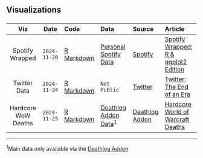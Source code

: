 ## Visualizations

### 

| Viz | Date | Code | Data | Source | Article
| :---: | :---: | :--- | :--- | :--- | :---|
| Spotify Wrapped | `2024-11-20` | [R Markdown](https://github.com/colebaril/dataviz/blob/main/spotify-wrapped/Spotify_2024.Rmd) | [Personal Spotify Data]([data/2024/2024-01-09/readme.md](https://github.com/colebaril/dataviz/tree/main/spotify-wrapped/Data)) | [Spotify](https://open.spotify.com/) | [Spotify Wrapped: R & ggplot2 Edition](https://rpubs.com/colebaril/spotify-wrapped) |
| Twitter Data | `2024-11-24` | [R Markdown](https://github.com/colebaril/dataviz/blob/main/twitter/Twitter.Rmd) | `Not Public` | [Twitter](https://developer.x.com/en) | [Twitter: The End of an Era](https://rpubs.com/colebaril/twitter-data) | 
| Hardcore WoW Deaths | `2024-11-25` | [R Markdown](https://github.com/colebaril/dataviz/blob/main/hc-wow/Hardcore%20WoW.Rmd) | [Deathlog Addon Data](https://github.com/colebaril/dataviz/tree/main/hc-wow/Data)<sup>1</sup> | [Deathlog Addon](https://github.com/aaronma37/Deathlog/tree/master/db) | [Hardcore World of Warcraft Deaths](https://rpubs.com/colebaril/hc-wow) |

***  

<sup>1</sup>Main data only available via the [Deathlog Addon](https://github.com/aaronma37/Deathlog/tree/master/db)

